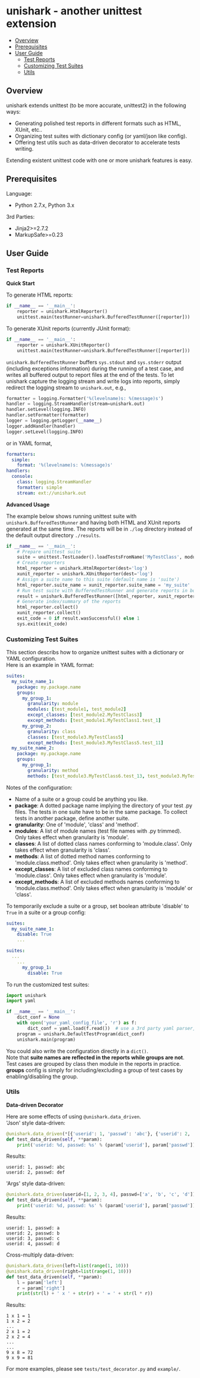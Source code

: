 # unishark - another unittest extension
  
* <a href="#Overview">Overview</a>
* <a href="#Prerequisites">Prerequisites</a>
* <a href="#User_Guide">User Guide</a>
  - <a href="#Test_Reports">Test Reports</a>
  - <a href="#Customizing_Test_Suites">Customizing Test Suites</a>
  - <a href="#Utils">Utils</a>
  
<a name="Overview"></a>

## Overview
  
unishark extends unittest (to be more accurate, unittest2) in the following ways:
* Generating polished test reports in different formats such as HTML, XUnit, etc..
* Organizing test suites with dictionary config (or yaml/json like config).
* Offering test utils such as data-driven decorator to accelerate tests writing.
  
Extending existent unittest code with one or more unishark features is easy.
  
<a name="Prerequisites"></a>

## Prerequisites
  
Language:
* Python 2.7.x, Python 3.x
  
3rd Parties:
* Jinja2>=2.7.2
* MarkupSafe>=0.23
  
<a name="User_Guide"></a>

## User Guide
  
<a name="Test_Reports"></a>

### Test Reports
  
**Quick Start**
  
To generate HTML reports:
```python
if __name__ == '__main__':
    reporter = unishark.HtmlReporter()
    unittest.main(testRunner=unishark.BufferedTestRunner([reporter]))
```
  
To generate XUnit reports (currently JUnit format):
```python
if __name__ == '__main__':
    reporter = unishark.XUnitReporter()
    unittest.main(testRunner=unishark.BufferedTestRunner([reporter]))
```
  
<code>unishark.BufferedTestRunner</code> buffers <code>sys.stdout</code> and <code>sys.stderr</code> output (including exceptions information) during the running of a test case, and writes all buffered output to report files at the end of the tests. To let unishark capture the logging stream and write logs into reports, simply redirect the logging stream to <code>unishark.out</code>, e.g.,
```python
formatter = logging.Formatter('%(levelname)s: %(message)s')
handler = logging.StreamHandler(stream=unishark.out)
handler.setLevel(logging.INFO)
handler.setFormatter(formatter)
logger = logging.getLogger(__name__)
logger.addHandler(handler)
logger.setLevel(logging.INFO)
```
  
or in YAML format,
```yaml
formatters:
  simple:
    format: '%(levelname)s: %(message)s'
handlers:
  console:
    class: logging.StreamHandler
    formatter: simple
    stream: ext://unishark.out
```
  
**Advanced Usage**
  
The example below shows running unittest suite with <code>unishark.BufferedTestRunner</code> and having both HTML and XUnit reports generated at the same time. The reports will be in <code>./log</code> directory instead of the default output directory <code>./results</code>.
```python
if __name__ == '__main__':
    # Prepare unittest suite
    suite = unittest.TestLoader().loadTestsFromName('MyTestClass', module=test_module)
    # Create reporters
    html_reporter = unishark.HtmlReporter(dest='log')
    xunit_reporter = unishark.XUnitReporter(dest='log')
    # Assign a suite name to this suite (default name is 'suite')
    html_reporter.suite_name = xunit_reporter.suite_name = 'my_suite'
    # Run test suite with BufferedTestRunner and generate reports in both HTML and JUnit formats
    result = unishark.BufferedTestRunner([html_reporter, xunit_reporter]).run(suite)
    # Generate index/summary of the reports
    html_reporter.collect()
    xunit_reporter.collect()
    exit_code = 0 if result.wasSuccessful() else 1
    sys.exit(exit_code)
```
  
<a name="Customizing_Test_Suites"></a>

### Customizing Test Suites
  
This section describs how to organize unittest suites with a dictionary or YAML configuration.  
Here is an example in YAML format:
```yaml
suites:
  my_suite_name_1:
    package: my.package.name
    groups:
      my_group_1:
        granularity: module
        modules: [test_module1, test_module2]
        except_classes: [test_module2.MyTestClass3]
        except_methods: [test_module1.MyTestClass1.test_1]
      my_group_2:
        granularity: class
        classes: [test_module3.MyTestClass5]
        except_methods: [test_module3.MyTestClass5.test_11]
  my_suite_name_2:
    package: my.package.name
    groups:
      my_group_1:
        granularity: method
        methods: [test_module3.MyTestClass6.test_13, test_module3.MyTestClass7.test_15]
```
  
Notes of the configuration:
* Name of a suite or a group could be anything you like.
* **package**: A dotted package name implying the directory of your test .py files. The tests in one suite have to be in the same package. To collect tests in another package, define another suite.
* **granularity**: One of 'module', 'class' and 'method'.
* **modules**: A list of module names (test file names with .py trimmed). Only takes effect when granularity is 'module'.
* **classes**: A list of dotted class names conforming to 'module.class'. Only takes effect when granularity is 'class'.
* **methods**: A list of dotted method names conforming to 'module.class.method'. Only takes effect when granularity is 'method'.
* **except_classes**: A list of excluded class names conforming to 'module.class'. Only takes effect when granularity is 'module'.
* **except_methods**: A list of excluded methods names conforming to 'module.class.method'. Only takes effect when granularity is 'module' or 'class'.
  
To temporarily exclude a suite or a group, set boolean attribute 'disable' to <code>True</code> in a suite or a group config:
```yaml
suites:
  my_suite_name_1:
    disable: True
    ...
```
```yaml
suites:
  ...
    ...
      my_group_1:
        disable: True
```
  
To run the customized test suites:
```python
import unishark
import yaml

if __name__ == '__main__':
    dict_conf = None
    with open('your_yaml_config_file', 'r') as f:
        dict_conf = yaml.load(f.read())  # use a 3rd party yaml parser, e.g., PyYAML
    program = unishark.DefaultTestProgram(dict_conf)
    unishark.main(program)
```
  
You could also write the configuration directly in a <code>dict()</code>.  
Note that **suite names are reflected in the reports while groups are not**. Test cases are grouped by class then module in the reports in practice. **groups** config is simply for including/excluding a group of test cases by enabling/disabling the group.
  
<a name="Utils"></a>

### Utils
  
**Data-driven Decorator**
  
Here are some effects of using <code>@unishark.data_driven</code>.  
'Json' style data-driven: 
```python
@unishark.data_driven(*[{'userid': 1, 'passwd': 'abc'}, {'userid': 2, 'passwd': 'def'}])
def test_data_driven(self, **param):
    print('userid: %d, passwd: %s' % (param['userid'], param['passwd']))
```
  
Results:
```
userid: 1, passwd: abc
userid: 2, passwd: def
```
  
'Args' style data-driven:
```python
@unishark.data_driven(userid=[1, 2, 3, 4], passwd=['a', 'b', 'c', 'd'])
def test_data_driven(self, **param):
    print('userid: %d, passwd: %s' % (param['userid'], param['passwd']))
```
  
Results:
```
userid: 1, passwd: a
userid: 2, passwd: b
userid: 3, passwd: c
userid: 4, passwd: d
```
  
Cross-multiply data-driven:
```python
@unishark.data_driven(left=list(range(1, 10)))
@unishark.data_driven(right=list(range(1, 10)))
def test_data_driven(self, **param):
    l = param['left']
    r = param['right']
    print(str(l) + ' x ' + str(r) + ' = ' + str(l * r))
```

Results:
```
1 x 1 = 1
1 x 2 = 2
...
2 x 1 = 2
2 x 2 = 4
...
...
9 x 8 = 72
9 x 9 = 81
```
  
For more examples, please see <code>tests/test_decorator.py</code> and <code>example/</code>.
